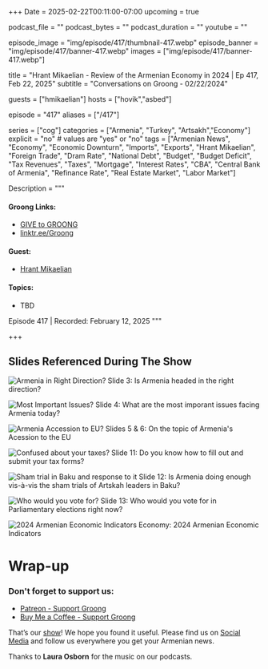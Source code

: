 +++
Date = 2025-02-22T00:11:00-07:00
upcoming = true

podcast_file = ""
podcast_bytes = ""
podcast_duration = ""
youtube = ""

episode_image = "img/episode/417/thumbnail-417.webp"
episode_banner = "img/episode/417/banner-417.webp"
images = ["img/episode/417/banner-417.webp"]

title = "Hrant Mikaelian - Review of the Armenian Economy in 2024 | Ep 417, Feb 22, 2025"
subtitle = "Conversations on Groong - 02/22/2024"

guests = ["hmikaelian"]
hosts = ["hovik","asbed"]

episode = "417"
aliases = ["/417"]

series = ["cog"]
categories = ["Armenia", "Turkey", "Artsakh","Economy"]
explicit = "no" # values are "yes" or "no"
tags = ["Armenian News", "Economy", "Economic Downturn", "Imports", "Exports", "Hrant Mikaelian", "Foreign Trade", "Dram Rate", "National Debt", "Budget", "Budget Deficit", "Tax Revenues", "Taxes", "Mortgage", "Interest Rates", "CBA", "Central Bank of Armenia", "Refinance Rate", "Real Estate Market", "Labor Market"]

Description = """

#### Groong Links:
* [GIVE to GROONG](https://podcasts.groong.org/donate)
* [linktr.ee/Groong](https://linktr.ee/groong)

#### Guest:
* [Hrant Mikaelian](/guest/hmikaelian)

#### Topics:
* TBD


Episode 417 | Recorded: February 12, 2025
"""

+++


## **Slides Referenced During The Show**

![Armenia in Right Direction?](/img/episode/417/slides/MPG-slide-3.webp "Armenia in Right Direction?")
Slide 3: Is Armenia headed in the right direction?


![Most Important Issues?](/img/episode/417/slides/MPG-slide-4.webp "Most Important Issues?")
Slide 4: What are the most imporant issues facing Armenia today?


![Armenia Accession to EU?](/img/episode/417/slides/MPG-slide-5-6.webp "Armenia Accession to EU?")
Slides 5 & 6: On the topic of Armenia's Acession to the EU


![Confused about your taxes?](/img/episode/417/slides/MPG-slide-11.webp "Confused about your taxes?")
Slide 11: Do you know how to fill out and submit your tax forms?


![Sham trial in Baku and response to it](/img/episode/417/slides/MPG-slide-12.webp "Sham trial in Baku and response to it")
Slide 12: Is Armenia doing enough vis-à-vis the sham trials of Artskah leaders in Baku?


![Who would you vote for?](/img/episode/417/slides/MPG-slide-13.webp "Who would you vote for?")
Slide 13: Who would you vote for in Parliamentary elections right now?


![2024 Armenian Economic Indicators](/img/episode/417/slides/Economy-slide.webp "2024 Armenian Economic Indicators")
Economy: 2024 Armenian Economic Indicators






# Wrap-up

### **Don't forget to support us:**
* [Patreon - Support Groong](https://www.patreon.com/ann_groong)
* [Buy Me a Coffee - Support Groong](https://www.buymeacoffee.com/groong)


That’s our [show](https://podcasts.groong.org/)! We hope you found it useful. Please find us on [Social Media](https://linktr.ee/groong) and follow us everywhere you get your Armenian news.

Thanks to **Laura Osborn** for the music on our podcasts.
